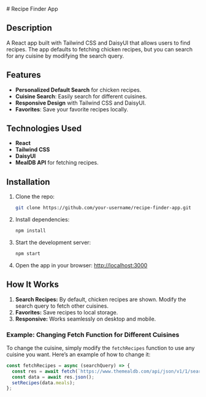 \# Recipe Finder App

## Description

A React app built with Tailwind CSS and DaisyUI that allows users to find recipes. The app defaults to fetching chicken recipes, but you can search for any cuisine by modifying the search query.

## Features

- **Personalized Default Search** for chicken recipes.
- **Cuisine Search**: Easily search for different cuisines.
- **Responsive Design** with Tailwind CSS and DaisyUI.
- **Favorites**: Save your favorite recipes locally.

## Technologies Used

- **React**
- **Tailwind CSS**
- **DaisyUI**
- **MealDB API** for fetching recipes.

## Installation

1. Clone the repo:

    ```bash
    git clone https://github.com/your-username/recipe-finder-app.git
    ```

2. Install dependencies:

    ```bash
    npm install
    ```

3. Start the development server:

    ```bash
    npm start
    ```

4. Open the app in your browser: [http://localhost:3000](http://localhost:3000)

## How It Works

1. **Search Recipes:** By default, chicken recipes are shown. Modify the search query to fetch other cuisines.
2. **Favorites:** Save recipes to local storage.
3. **Responsive:** Works seamlessly on desktop and mobile.

### Example: Changing Fetch Function for Different Cuisines

To change the cuisine, simply modify the `fetchRecipes` function to use any cuisine you want. Here’s an example of how to change it:

```javascript
const fetchRecipes = async (searchQuery) => {
  const res = await fetch(`https://www.themealdb.com/api/json/v1/1/search.php?s=${searchQuery}`);
  const data = await res.json();
  setRecipes(data.meals);
};
